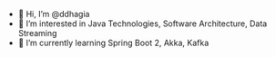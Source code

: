 - 👋 Hi, I’m @ddhagia
- 👀 I’m interested in Java Technologies, Software Architecture, Data Streaming
- 🌱 I’m currently learning Spring Boot 2, Akka, Kafka

<!---
ddhagia/ddhagia is a ✨ special ✨ repository because its `README.md` (this file) appears on your GitHub profile.
You can click the Preview link to take a look at your changes.
--->

